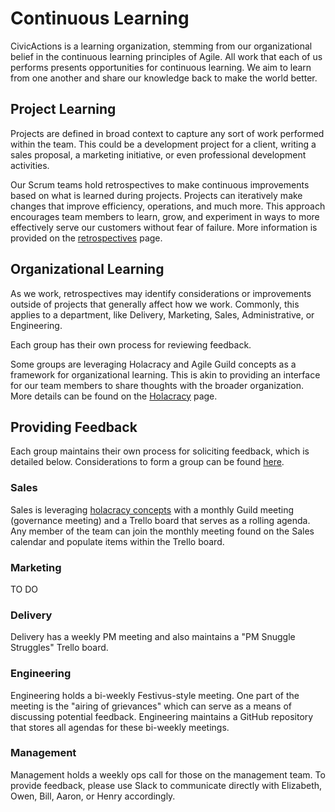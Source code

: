 # Continuous Learning

CivicActions is a learning organization, stemming from our organizational belief in the continuous learning
principles of Agile. All work that each of us performs presents opportunities for continuous learning. We aim 
to learn from one another and share our knowledge back to make the world better.

## Project Learning

Projects are defined in broad context to capture any sort of work performed within the team. This could be a 
development project for a client, writing a sales proposal, a marketing initiative, or even professional development
activities.

Our Scrum teams hold retrospectives to make continuous improvements based on what is learned during projects.
Projects can iteratively make changes that improve efficiency, operations, and much more. This approach encourages 
team members to learn, grow, and experiment in ways to more effectively serve our customers without fear of 
failure. More information is provided on the [retrospectives](https://github.com/CivicActions/handbook/blob/master/docs/04-how-we-work/agile-baseline/02-process/practices/sprint-retrospectives.md) 
page. 

## Organizational Learning

As we work, retrospectives may identify considerations or improvements outside of projects that generally affect how 
we work. Commonly, this applies to a department, like Delivery, Marketing, Sales, Administrative, or Engineering. 

Each group has their own process for reviewing feedback. 

Some groups are leveraging Holacracy and Agile Guild concepts as a framework for organizational learning. This is akin 
to providing an interface for our team members to share thoughts with the broader organization. More details can be 
found on the [Holacracy](/docs/04-how-we-work/holacracy.md) page.

## Providing Feedback

Each group maintains their own process for soliciting feedback, which is detailed below. Considerations to form a group 
can be found [here](/docs/04-how-we-work/holacracy.md).

### Sales

Sales is leveraging [holacracy concepts](/docs/07-sales-and-marketing/sales-guild.md) with a monthly Guild meeting (governance meeting) and a Trello board that serves 
as a rolling agenda. Any member of the team can join the monthly meeting found on the Sales calendar and populate items 
within the Trello board.

### Marketing

TO DO

### Delivery

Delivery has a weekly PM meeting and also maintains a "PM Snuggle Struggles" Trello board.
 
### Engineering

Engineering holds a bi-weekly Festivus-style meeting. One part of the meeting is the "airing of grievances" which can 
serve as a means of discussing potential feedback. Engineering maintains a GitHub repository that stores all agendas for
 these bi-weekly meetings.
 
### Management

Management holds a weekly ops call for those on the management team. To provide feedback, please use Slack to 
communicate directly with Elizabeth, Owen, Bill, Aaron, or Henry accordingly.